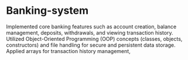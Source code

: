 # Banking-system
Implemented core banking features such as account creation, balance management, deposits, withdrawals, and viewing  transaction history.  Utilized Object-Oriented Programming (OOP) concepts (classes, objects, constructors) and file handling for secure  and persistent data storage.   Applied arrays for transaction history management,
